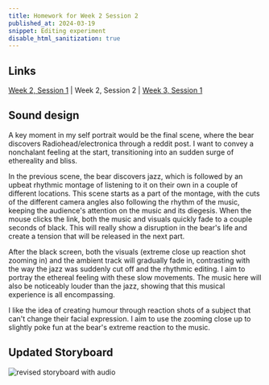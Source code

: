 ```yaml
---
title: Homework for Week 2 Session 2
published_at: 2024-03-19
snippet: Editing experiment
disable_html_sanitization: true
---
```


## Links
<a href="https://safe-pigeon-27.deno.dev/w02s1-storyboard">Week 2, Session 1</a> | Week 2, Session 2 | <a href="https://safe-pigeon-27.deno.dev/w03s1-draft">Week 3, Session 1</a>

## Sound design

A key moment in my self portrait would be the final scene, where the bear discovers Radiohead/electronica through a reddit post. I want to convey a nonchalant feeling at the start, transitioning into an sudden surge of ethereality and bliss.

In the previous scene, the bear discovers jazz, which is followed by an upbeat rhythmic montage of listening to it on their own in a couple of different locations. This scene starts as a part of the montage, with the cuts of the different camera angles also following the rhythm of the music, keeping the audience's attention on the music and its diegesis. When the mouse clicks the link, both the music and visuals quickly fade to a couple seconds of black. This will really show a disruption in the bear's life and create a tension that will be released in the next part.

After the black screen, both the visuals (extreme close up reaction shot zooming in) and the ambient track will gradually fade in, contrasting with the way the jazz was suddenly cut off and the rhythmic editing. I aim to portray the ethereal feeling with these slow movements. The music here will also be noticeably louder than the jazz, showing that this musical experience is all encompassing.

I like the idea of creating humour through reaction shots of a subject that can't change their facial expression. I aim to use the zooming close up to slightly poke fun at the bear's extreme reaction to the music.

## Updated Storyboard

![revised storyboard with audio](/w02/radiohead-revised.jpg)

<br><br>